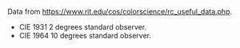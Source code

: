 Data from <https://www.rit.edu/cos/colorscience/rc_useful_data.php>.

- CIE 1931 2 degrees standard observer.
- CIE 1964 10 degrees standard observer.
